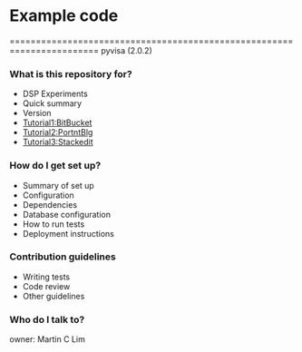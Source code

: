 # Example code
=======================================================================
pyvisa (2.0.2)

### What is this repository for? ###
* DSP Experiments
* Quick summary
* Version
* [Tutorial1:BitBucket](https://bitbucket.org/tutorials/markdowndemo)
* [Tutorial2:PortntBlg](https://www.portent.com/blog/content-strategy/atom-markdown.htm)
* [Tutorial3:Stackedit](https://stackedit.io/app#)


### How do I get set up?
* Summary of set up
* Configuration
* Dependencies
* Database configuration
* How to run tests
* Deployment instructions

### Contribution guidelines
* Writing tests
* Code review
* Other guidelines

### Who do I talk to?
owner: Martin C Lim

